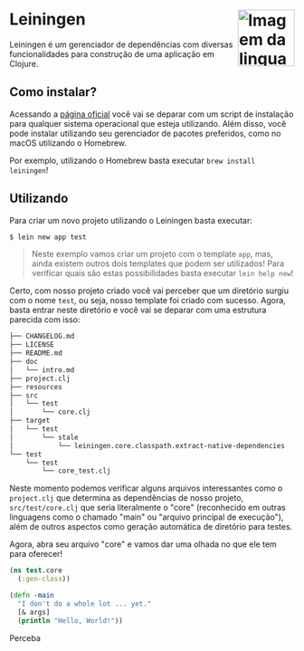 # Leiningen <img align="right" src="https://leiningen.org/img/leiningen.jpg" alt="Imagem da linguagem" width="100">

Leiningen é um gerenciador de dependências com diversas funcionalidades para construção de uma aplicação em Clojure. 

## Como instalar?

Acessando a [página oficial](https://leiningen.org/) você vai se deparar com um script de instalação para qualquer sistema operacional que esteja utilizando. Além disso, você pode instalar utilizando seu gerenciador de pacotes preferidos, como no macOS utilizando o Homebrew.

Por exemplo, utilizando o Homebrew basta executar `brew install leiningen`!

## Utilizando

Para criar um novo projeto utilizando o Leiningen basta executar:

```sh
$ lein new app test
```

> Neste exemplo vamos criar um projeto com o template `app`, mas, ainda existem outros dois templates que podem ser utilizados! Para verificar quais são estas possibilidades basta executar `lein help new`!

Certo, com nosso projeto criado você vai perceber que um diretório surgiu com o nome `test`, ou seja, nosso template foi criado com sucesso. Agora, basta entrar neste diretório e você vai se deparar com uma estrutura parecida com isso:

```md
├── CHANGELOG.md
├── LICENSE
├── README.md
├── doc
│   └── intro.md
├── project.clj
├── resources
├── src
│   └── test
│       └── core.clj
├── target
│   └── test
│       └── stale
│           └── leiningen.core.classpath.extract-native-dependencies
└── test
    └── test
        └── core_test.clj
```

Neste momento podemos verificar alguns arquivos interessantes como o `project.clj` que determina as dependências de nosso projeto, `src/test/core.clj` que seria literalmente o "core" (reconhecido em outras linguagens como o chamado "main" ou "arquivo principal de execução"), além de outros aspectos como geração automática de diretório para testes.

Agora, abra seu arquivo "core" e vamos dar uma olhada no que ele tem para oferecer!

```clj
(ns test.core
  (:gen-class))

(defn -main
  "I don't do a whole lot ... yet."
  [& args]
  (println "Hello, World!"))
```

Perceba 
